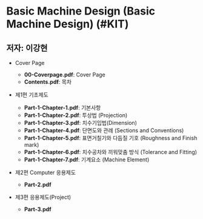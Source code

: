 # Basic Machine Design (Basic Machine Design) (\#KIT)
## 저자: 이강현 

* Cover Page
  + **00-Coverpage.pdf**: Cover Page
  + **Contents.pdf**: 목차

* 제1편 기초제도
  + **Part-1-Chapter-1.pdf**: 기본사항
  + **Part-1-Chapter-2.pdf**: 투상법 (Projection)
  + **Part-1-Chapter-3.pdf**: 치수기입법(Dimension)
  + **Part-1-Chapter-4.pdf**: 단면도와 관례 (Sections and Conventions)
  + **Part-1-Chapter-5.pdf**: 표면거칠기와 다듬질 기호 (Roughness and Finish mark)
  + **Part-1-Chapter-6.pdf**: 치수공차와 끼워맞춤 방식 (Tolerance and Fitting)
  + **Part-1-Chapter-7.pdf**: 기계요소 (Machine Element)

* 제2편 Computer 응용제도 
  + **Part-2.pdf**

* 제3편 응용제도(Project)
  + **Part-3.pdf**


